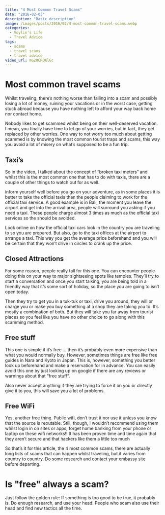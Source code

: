 ```yaml
---
title: "4 Most Common Travel Scams"
date: "2016-02-03"
description: "Basic description"
image: /images/posts/2016/02/4-most-common-travel-scams.webp
categories:
  - Voylin's Life
  - Travel Advice
tags:
  - scams
  - travel scams
  - travel advice
video_url: mG20CROKlGc
---
```


# Most common travel scams

Whilst traveling, there’s nothing worse than falling into a scam and possibly losing a lot of money, ruining your vacations or in the worst case, getting stuck abroad because you have nothing left to afford your way back home nor contact home.

Nobody likes to get scammed whilst being on their well-deserved vacation. I mean, you finally have time to let go of your worries, but in fact, they get replaced by other worries. One way to not worry too much about getting scammed is by knowing the most common tourist traps and scams, this way you avoid a lot of misery on what’s supposed to be a fun trip.

## Taxi’s

So in the video, I talked about the concept of “broken taxi meters” and whilst this is the most common one that has to do with taxis, there are a couple of other things to watch out for as well. 

inform yourself well before you go on your adventure, as in some places it is better to take the official taxis than the people claiming to work for the official taxi service. A good example is in Bali, the moment you leave the airport and get into the arrival area, people will surround you asking if you need a taxi. These people charge almost 3 times as much as the official taxi services so the should be avoided. 

Look online on how the official taxi cars look in the country you are traveling to so you are prepared. But also, go to the taxi offices at the airport to arrange a taxi. This way you get the average price beforehand and you will be certain that they won’t drive in circles to crank up the price.

## Closed Attractions

For some reason, people really fall for this one. You can encounter people doing this on your way to major sightseeing spots like temples. They’ll try to start a conversation and once you start talking, you are being told in a friendly way that it’s some sort of holiday, so the place you are going to isn’t open today.

Then they try to get you in a tuk-tuk or taxi, drive you around, they will or charge you or make you buy something at a shop they are taking you to. It’s mostly a combination of both. But they will take you far away from tourist places so you feel like you have no other choice to go along with this scamming method.

## Free stuff

This one is simple if it’s free … then it’s probably even more expensive than what you would normally buy. However, sometimes things are free like free guides in Nara and Kyoto in Japan. This is, however, something you better look up beforehand and make a reservation for in advance. You can easily avoid this one by just looking up on google if there are any reviews or warnings about that “free stuff”.

Also never accept anything if they are trying to force it on you or directly give it to you, this will save you a lot of problems.

## Free WiFi

Yes, another free thing. Public wifi, don’t trust it nor use it unless you know that the source is reputable. Still, though, I wouldn’t recommend using them whilst login in on sites or apps, forget home banking from your phone or laptop on these wifi networks!! It has been proven  time and time again that they aren’t secure and that hackers like them a little too much

So that’s it for this article, the 4 most common scams, there are actually long lists of scams that can happen whilst traveling, but it varies from country to country. Do some research and contact your embassy site before departing. 

# Is "free" always a scam?

Just follow the golden rule: If something is too good to be true, it probably is. Do enough research, and use your head. People who scam also use their head and find new tactics all the time.
